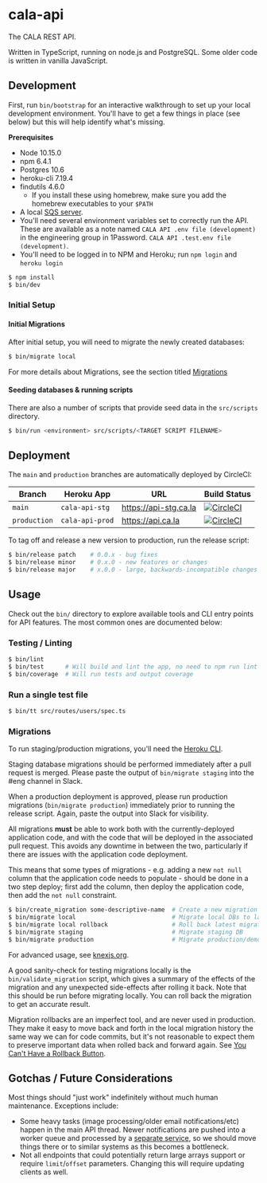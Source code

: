 # cala-api

The CALA REST API.

Written in TypeScript, running on node.js and PostgreSQL. Some older code is
written in vanilla JavaScript.

## Development

First, run `bin/bootstrap` for an interactive walkthrough to set up your local
development environment. You'll have to get a few things in place (see below)
but this will help identify what's missing.

**Prerequisites**
- Node 10.15.0
- npm 6.4.1
- Postgres 10.6
- heroku-cli 7.19.4
- findutils 4.6.0
  - If you install these using homebrew, make sure you add the homebrew executables to your `$PATH`
- A local [SQS server](https://github.com/ca-la/sqs-local).
- You'll need several environment variables set to correctly run the API. These
are available as a note named `CALA API .env file (development)` in the engineering
group in 1Password. `CALA API .test.env file (development)`.
- You'll need to be logged in to NPM and Heroku; run `npm login` and `heroku login`

```bash
$ npm install
$ bin/dev
```

### Initial Setup

#### Initial Migrations

After initial setup, you will need to migrate the newly created databases:

```bash
$ bin/migrate local
```

For more details about Migrations, see the section titled
[Migrations](#Migrations)

#### Seeding databases & running scripts

There are also a number of scripts that provide seed data in the `src/scripts`
directory.

```bash
$ bin/run <environment> src/scripts/<TARGET SCRIPT FILENAME>
```

## Deployment

The `main` and `production` branches are automatically deployed by CircleCI:

Branch | Heroku App | URL | Build Status
------ | ---------- | --- | ------------
`main` | `cala-api-stg` | https://api-stg.ca.la | [![CircleCI](https://circleci.com/gh/ca-la/api/tree/main.svg?style=svg&circle-token=3608566fd37aaa8e46dabc26eb91799152d5b834)](https://circleci.com/gh/ca-la/api/tree/main)
`production` | `cala-api-prod` | https://api.ca.la | [![CircleCI](https://circleci.com/gh/ca-la/api/tree/production.svg?style=svg&circle-token=3608566fd37aaa8e46dabc26eb91799152d5b834)](https://circleci.com/gh/ca-la/api/tree/production)

To tag off and release a new version to production, run the release script:

```bash
$ bin/release patch    # 0.0.x - bug fixes
$ bin/release minor    # 0.x.0 - new features or changes
$ bin/release major    # x.0.0 - large, backwards-incompatible changes
```

## Usage

Check out the `bin/` directory to explore available tools and CLI entry points
for API features. The most common ones are documented below:

### Testing / Linting

```bash
$ bin/lint
$ bin/test      # Will build and lint the app, no need to npm run lint && npm run test
$ bin/coverage  # Will run tests and output coverage
```

### Run a single test file

```bash
$ bin/tt src/routes/users/spec.ts
```

### Migrations

To run staging/production migrations, you'll need the [Heroku CLI](https://devcenter.heroku.com/articles/heroku-cli).

Staging database migrations should be performed immediately after a pull request
is merged. Please paste the output of `bin/migrate staging` into the #eng
channel in Slack.

When a production deployment is approved, please run production migrations
(`bin/migrate production`) immediately prior to running the release script.
Again, paste the output into Slack for visibility.

All migrations **must** be able to work both with the currently-deployed
application code, and with the code that will be deployed in the associated pull
request. This avoids any downtime in between the two, particularly if there are
issues with the application code deployment.

This means that some types of migrations - e.g. adding a new `not null` column
that the application code needs to populate - should be done in a two step
deploy; first add the column, then deploy the application code, then add the
`not null` constraint.

```bash
$ bin/create_migration some-descriptive-name  # Create a new migration
$ bin/migrate local                           # Migrate local DBs to latest schema
$ bin/migrate local rollback                  # Roll back latest migration on local DBs
$ bin/migrate staging                         # Migrate staging DB
$ bin/migrate production                      # Migrate production/demo DB
```

For advanced usage, see [knexjs.org](http://knexjs.org/#Migrations).

A good sanity-check for testing migrations locally is the `bin/validate_migration`
script, which gives a summary of the effects of the migration and any unexpected
side-effects after rolling it back. Note that this should be run before migrating
locally. You can roll back the migration to get an accurate result.

Migration rollbacks are an imperfect tool, and are never used in
production. They make it easy to move back and forth in the local migration
history the same way we can for code commits, but it's not reasonable to expect
them to preserve important data when rolled back and forward again. See
[You Can't Have a Rollback Button](https://blog.skyliner.io/you-cant-have-a-rollback-button-83e914f420d9).

## Gotchas / Future Considerations

Most things should "just work" indefinitely without much human maintenance.
Exceptions include:

- Some heavy tasks (image processing/older email notifications/etc) happen in
  the main API thread. Newer notifications are pushed into a worker queue and
  processed by a [separate service](https://github.com/ca-la/notifications), so we
  should move things there or to similar systems as this becomes a bottleneck.
- Not all endpoints that could potentially return large arrays support or
  require `limit`/`offset` parameters. Changing this will require updating
  clients as well.
